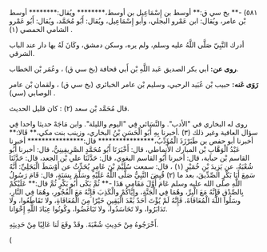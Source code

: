 ٥٨١) -** بخ سي ق:** أوسط بن إِسْمَاعِيل بن أوسط،******** ويُقال:******** أوسط بْن عامر، ويُقال: ابن عَمْرو البجلي، وأبو إِسْمَاعِيل، ويُقال: أَبُو مُحَمَّد، ويُقال: أَبُو عَمْرو الشامي الحمصي (١) .

أدرك النَّبِيّ صَلَّى اللَّهُ عليه وسلم، ولم يره، وسكن دمشق، وكَانَ لَهُ بها دار عند الباب الشرقي.

**روى عن:** أبي بكر الصديق عَبد اللَّهِ بْن أَبي قحافة (بخ سي ق) ، وعُمَر بْن الخطاب.

**رَوَى عَنه:** حبيب بْن عُبَيد الرحبي، وسليم بْن عامر الخبائري (بخ سي ق) ، ولقمان بْن عامر الوصابي (سي) .

قال مُحَمَّد بْن سعد (٢) : كان قليل الحديث.

روى له البخاري في "الأدب". والنَّسَائي فِي "اليوم والليلة". وابن مَاجَهْ حديثا واحدا فِي سؤال العافية وغير ذلك (٣) .أخبرنا بِهِ أَبُو الْحَسَنِ بْنُ البخاري، وزينب بنت مكي،** قَالا:** أخبرنا أبو حفص بن طَبَرْزَذَ الْمُؤَدِّبُ،**************** قال:**************** أخبرنا عَبْدُ الْوَهَّابِ بْن المبارك الأنماطي، قال: أَخْبَرَنَا أَبُو مُحَمَّدٍ الصَّرِيفِينِيُّ، قال: أخبرنا أَبُو القاسم بْن حبابة، قال: أخبرنا أَبُو القاسم البغوي، قال: حَدَّثَنَا علي بْن الجعد، قال: حَدَّثَنَا شُعْبَةُ، عن يَزِيدَ بْنِ خُمَيْرٍ (١) ، قال: سمعت سُلَيْمَ بْنَ عَامِرٍ يُحَدِّثُ عن أَوْسَطَ الْبَجَلِيِّ: أَنَّهُ سَمِعَ أَبَا بَكْرٍ الصِّدِّيقَ، بعد ما (٢) قُبِضَ النَّبِيُّ صَلَّى اللَّهُ عَلَيْهِ وسَلَّمَ بِسَنَةٍ، قال: قَامَ رَسُولُ اللَّهِ صلى الله عليه وسلم عَامَ أَوَّلَ مَقَامِي هَذَا -** ثُمَّ بَكَى أَبُو بَكْرٍ ثُمَّ قال:** عَلَيْكُمْ بِالصِّدْقِ فَإِنَّهُ مَعَ الْبِرِّ، وهُمَا فِي الْجَنَّةِ، وإِيَّاكُمْ والْكَذِبَ فَإِنَّهُ مَعَ الْفُجُورِ، وهُمَا فِي النَّارِ، وسَلُوا اللَّهَ الْمُعَافَاةَ، فَإِنَّهُ لَمْ يُؤْتَ أَحَدٌ بَعْدَ الْيَقِينِ خَيْرًا مِنَ الْمُعَافَاةِ، ولا تَقَاطَعُوا، ولا تَدَابَرُوا، ولا تَحَاسَدُوا، ولا تَبَاغَضُوا، وكُونُوا عِبَادَ اللَّهِ إِخْوَانا.

أَخْرَجُوهُ مِنْ حَدِيثِ شُعْبَةَ. وقَدْ وقَعَ لَنا عَالِيًا مِنْ حَدِيثِهِ.

(